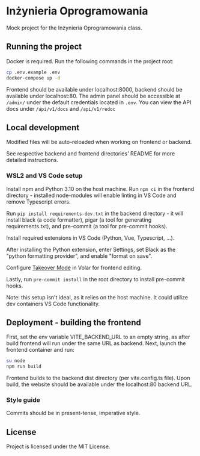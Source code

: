 # Inżynieria Oprogramowania

Mock project for the Inżynieria Oprogramowania class. 

## Running the project

Docker is required. Run the following commands in the project root:

```bash
cp .env.example .env
docker-compose up -d
```  

Frontend should be available under localhost:8000, backend should be available under localhost:80.
The admin panel should be accessible at `/admin/` under the default credentials located in `.env`.
You can view the API docs under `/api/v1/docs` and `/api/v1/redoc`

## Local development

Modified files will be auto-reloaded when working on frontend or backend.

See respective backend and frontend directories' README for more detailed instructions.

### WSL2 and VS Code setup

Install npm and Python 3.10 on the host machine.
Run ```npm ci``` in the frontend directory - installed node-modules will enable linting in VS Code and remove Typescript errors.

Run ```pip install requirements-dev.txt``` in the backend directory - it will install black (a code formatter), pigar (a tool for generating requirements.txt), and pre-commit (a tool for pre-commit hooks). 

Install required extensions in VS Code (Python, Vue, Typescript, ...).

After installing the Python extension, enter Settings, set Black as the "python formatting provider", and enable "format on save".

Configure [Takeover Mode](https://vuejs.org/guide/typescript/overview.html#ide-support) in Volar for frontend editing.

Lastly, run ```pre-commit install``` in the root directory to install pre-commit hooks. 

Note: this setup isn't ideal, as it relies on the host machine. It could utilize dev containers VS Code functionality. 

## Deployment - building the frontend

First, set the env variable VITE_BACKEND_URL to an empty string, as after build frontend will run under the same URL as backend. 
Next, launch the frontend container and run:
```bash
su node
npm run build
```

Frontend builds to the backend dist directory (per vite.config.ts file).
Upon build, the website should be available under the localhost:80 backend URL.


### Style guide 

Commits should be in present-tense, imperative style.

## License

Project is licensed under the MIT License.


